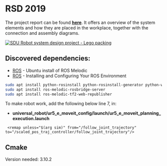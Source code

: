 # RSD 2019
The project report can be found [**here**](https://drive.google.com/file/d/1zLimHVBdojB0dtbuL_xCK-roEcJxIxHd/view?usp=sharing). It offers an overview of the system elements and how they are placed in the workplace, together with the connection and assembly diagrams.


[![SDU Robot system design project - Lego packing](http://img.youtube.com/vi/L4v8Vo0YYEs/0.jpg)](http://www.youtube.com/watch?v=L4v8Vo0YYEs "SDU Robot system design project - Lego packing")

## Discovered dependencies:
* [ROS](http://wiki.ros.org/melodic/Installation/Ubuntu#Installation) - Ubuntu install of ROS Melodic
* [ROS](http://wiki.ros.org/ROS/Tutorials/InstallingandConfiguringROSEnvironment) - Installing and Configuring Your ROS Environment
    
```bash
sudo apt install python-rosinstall python-rosinstall-generator python-wstool build-essential
sudo apt install ros-melodic-rosbridge-server
sudo apt install ros-melodic-tf2-web-republisher
```
  
To make robot work, add the following below line 7, in: 

* **universal_robot/ur5_e_moveit_config/launch/ur5_e_moveit_planning_execution.launch**
```
 <remap unless="$(arg sim)" from="/follow_joint_trajectory" to="/scaled_pos_traj_controller/follow_joint_trajectory"/>
```

## Cmake
Version needed: 3.10.2
